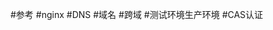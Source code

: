 #参考
[](https://zhuanlan.zhihu.com/p/101241280)
[](https://zhuanlan.zhihu.com/p/66340816)
[](https://zhuanlan.zhihu.com/p/342746910)
#nginx
#DNS
#域名
#跨域
#测试环境生产环境
#CAS认证
#
